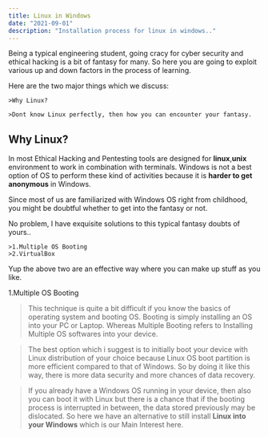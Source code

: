 ```yaml
---
title: Linux in Windows
date: "2021-09-01"
description: "Installation process for linux in windows.."
---
```


Being a typical engineering student, going cracy for cyber security and ethical hacking is a bit of fantasy for many. So here you are going to exploit various up and down factors in the process of learning.

Here are the two major things which we discuss:

    >Why Linux?

    >Dont know Linux perfectly, then how you can encounter your fantasy.

## Why Linux?

In most Ethical Hacking and Pentesting tools are designed for **linux**,**unix** environment to work in combination with terminals.
Windows is not a best option of OS to perform these kind of activities because it is **harder to get anonymous** in Windows.

Since most of us are familiarized with Windows OS right from childhood, you might be doubtful whether to get into the fantasy or not.

No problem, I have exquisite solutions to this typical fantasy doubts of yours..

    >1.Multiple OS Booting
    >2.VirtualBox

Yup the above two are an effective way where you can make up stuff as you like.

1.Multiple OS Booting

> This technique is quite a bit difficult if you know the basics of operating system and booting OS. Booting is simply installing an OS into your PC or Laptop. Whereas Multiple Booting refers to Installing Multiple OS softwares into your device.

> The best option which i suggest is to initially boot your device with Linux distribution of your choice because Linux OS boot partition is more efficient compared to that of Windows. So by doing it like this way, there is more data security and more chances of data recovery.

> If you already have a Windows OS running in your device, then also you can boot it with Linux but there is a chance that if the booting process is interrupted in between, the data stored previously may be dislocated. So here we have an alternative to still install **Linux into your Windows** which is our Main Interest here.
